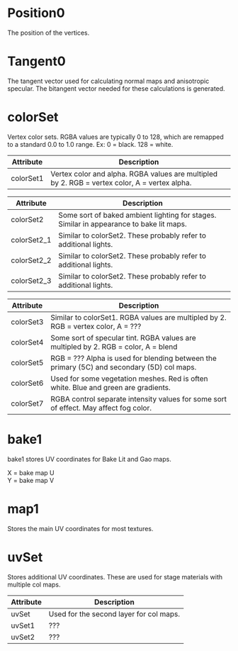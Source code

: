 # Position0
The position of the vertices.

# Tangent0
The tangent vector used for calculating normal maps and anisotropic specular. The bitangent vector needed for these calculations is generated.

# colorSet
Vertex color sets. RGBA values are typically 0 to 128, which are remapped to a standard 0.0 to 1.0 range. Ex: 0 = black. 128 = white.

| Attribute | Description |
| --- | --- |
| colorSet1 | Vertex color and alpha. RGBA values are multipled by 2. RGB = vertex color, A = vertex alpha. |

| Attribute | Description |
| --- | --- |
| colorSet2 | Some sort of baked ambient lighting for stages. Similar in appearance to bake lit maps. |
| colorSet2_1 | Similar to colorSet2. These probably refer to additional lights. |
| colorSet2_2 | Similar to colorSet2. These probably refer to additional lights. |
| colorSet2_3 | Similar to colorSet2. These probably refer to additional lights. |

| Attribute | Description |
| --- | --- |
| colorSet3 | Similar to colorSet1. RGBA values are multipled by 2. RGB = vertex color, A = ???  |
| colorSet4 | Some sort of specular tint. RGBA values are multipled by 2. RGB = color, A = blend |
| colorSet5 | RGB = ??? Alpha is used for blending between the primary (5C) and secondary (5D) col maps.  |
| colorSet6 | Used for some vegetation meshes. Red is often white. Blue and green are gradients.  |
| colorSet7 | RGBA control separate intensity values for some sort of effect. May affect fog color. |

# bake1
bake1 stores UV coordinates for Bake Lit and Gao maps.

X = bake map U  
Y = bake map V  

# map1
Stores the main UV coordinates for most textures.

# uvSet
Stores additional UV coordinates. These are used for stage materials with multiple col maps.

| Attribute | Description |
| --- | --- |
| uvSet | Used for the second layer for col maps. |
| uvSet1 | ??? |
| uvSet2 | ??? |
